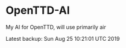 # OpenTTD-AI
My AI for OpenTTD, will use primarily air

Latest backup: Sun Aug 25 10:21:01 UTC 2019
